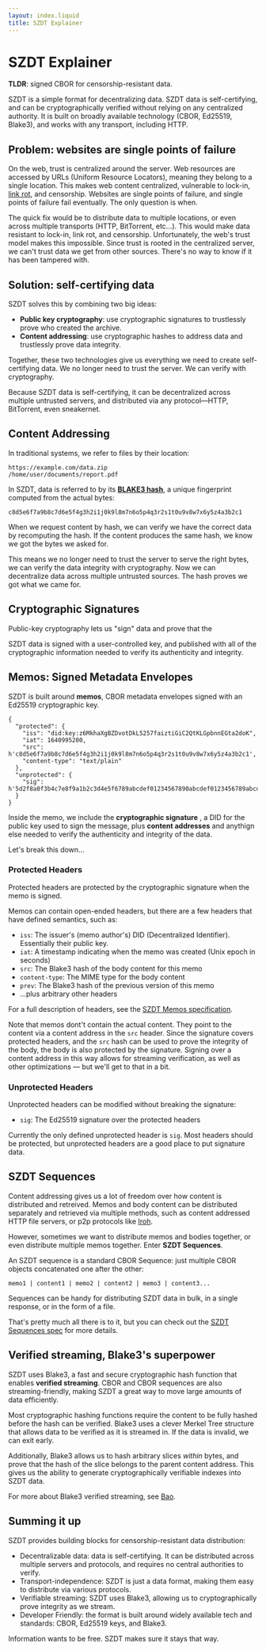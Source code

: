 ```yaml
---
layout: index.liquid
title: SZDT Explainer
---
```


# SZDT Explainer

**TLDR**: signed CBOR for censorship-resistant data.

SZDT is a simple format for decentralizing data. SZDT data is self-certifying, and can be cryptographically verified without relying on any centralized authority. It is built on broadly available technology (CBOR, Ed25519, Blake3), and works with any transport, including HTTP.

## Problem: websites are single points of failure

On the web, trust is centralized around the server. Web resources are accessed by URLs (Uniform Resource Locators), meaning they belong to a single location. This makes web content centralized, vulnerable to lock-in, [link rot](https://en.wikipedia.org/wiki/Link_rot), and censorship. Websites are single points of failure, and single points of failure fail eventually. The only question is when.

The quick fix would be to distribute data to multiple locations, or even across multiple transports (HTTP, BitTorrent, etc...). This would make data resistant to lock-in, link rot, and censorship. Unfortunately, the web's trust model makes this impossible. Since trust is rooted in the centralized server, we can't trust data we get from other sources. There's no way to know if it has been tampered with.

## Solution: self-certifying data

SZDT solves this by combining two big ideas:

- **Public key cryptography**: use cryptographic signatures to trustlessly prove who created the archive.
- **Content addressing**: use cryptographic hashes to address data and trustlessly prove data integrity.

Together, these two technologies give us everything we need to create self-certifying data. We no longer need to trust the server. We can verify with cryptography.

Because SZDT data is self-certifying, it can be decentralized across multiple untrusted servers, and distributed via any protocol—HTTP, BitTorrent, even sneakernet.

## Content Addressing

In traditional systems, we refer to files by their location:

```
https://example.com/data.zip
/home/user/documents/report.pdf
```

In SZDT, data is referred to by its **[BLAKE3 hash](https://en.wikipedia.org/wiki/BLAKE_(hash_function))**, a unique fingerprint computed from the actual bytes:

```
c8d5e6f7a9b8c7d6e5f4g3h2i1j0k9l8m7n6o5p4q3r2s1t0u9v8w7x6y5z4a3b2c1
```

When we request content by hash, we can verify we have the correct data by recomputing the hash. If the content produces the same hash, we know we got the bytes we asked for.

This means we no longer need to trust the server to serve the right bytes, we can verify the data integrity with cryptography. Now we can decentralize data across multiple untrusted sources. The hash proves we got what we came for.

## Cryptographic Signatures

Public-key cryptography lets us "sign" data and prove that the

SZDT data is signed with a user-controlled key, and published with all of the cryptographic information needed to verify its authenticity and integrity.

## Memos: Signed Metadata Envelopes

SZDT is built around **memos**, CBOR metadata envelopes signed with an Ed25519 cryptographic key.

```cbor
{
  "protected": {
    "iss": "did:key:z6MkhaXgBZDvotDkL5257faiztiGiC2QtKLGpbnnEGta2doK",
    "iat": 1640995200,
    "src": h'c8d5e6f7a9b8c7d6e5f4g3h2i1j0k9l8m7n6o5p4q3r2s1t0u9v8w7x6y5z4a3b2c1',
    "content-type": "text/plain"
  },
  "unprotected": {
    "sig": h'5d2f8a0f3b4c7e8f9a1b2c3d4e5f6789abcdef01234567890abcdef0123456789abcdef01234567890abcdef0123456789abcdef01234567890abcdef'
  }
}
```

Inside the memo, we include the **cryptographic signature** , a DID for the public key used to sign the message, plus **content addresses** and anythign else needed to verify the authenticity and integrity of the data.

Let's break this down...

### Protected Headers

Protected headers are protected by the cryptographic signature when the memo is signed.

Memos can contain open-ended headers, but there are a few headers that have defined semantics, such as:

- `iss`: The issuer's (memo author's) DID (Decentralized Identifier). Essentially their public key.
- `iat`: A timestamp indicating when the memo was created (Unix epoch in seconds)
- `src`: The Blake3 hash of the body content for this memo
- `content-type`: The MIME type for the body content
- `prev`: The Blake3 hash of the previous version of this memo
- ...plus arbitrary other headers

For a full description of headers, see the [SZDT Memos specification]({{site.url}}/specs/memos/).

Note that memos dont't contain the actual content. They point to the content via a content address in the `src` header. Since the signature covers protected headers, and the `src` hash can be used to prove the integrity of the body, the body is also protected by the signature. Signing over a content address in this way allows for streaming verification, as well as other optimizations — but we'll get to that in a bit.

### Unprotected Headers

Unprotected headers can be modified without breaking the signature:

- `sig`: The Ed25519 signature over the protected headers

Currently the only defined unprotected header is `sig`. Most headers should be protected, but unprotected headers are a good place to put signature data.

## SZDT Sequences

Content addressing gives us a lot of freedom over how content is distributed and retreived. Memos and body content can be distributed separately and retrieved via multiple methods, such as content addressed HTTP file servers, or p2p protocols like [Iroh](https://www.iroh.computer/).

However, sometimes we want to distribute memos and bodies together, or even distribute multiple memos together. Enter **SZDT Sequences**.

An SZDT sequence is a standard CBOR Sequence: just multiple CBOR objects concatenated one after the other:

```
memo1 | content1 | memo2 | content2 | memo3 | content3...
```

Sequences can be handy for distributing SZDT data in bulk, in a single response, or in the form of a file.

That's pretty much all there is to it, but you can check out the [SZDT Sequences spec]({{site.url}}/specs/sequences/) for more details.

## Verified streaming, Blake3's superpower

SZDT uses Blake3, a fast and secure cryptographic hash function that enables **verified streaming**. CBOR and CBOR sequences are also streaming-friendly, making SZDT a great way to move large amounts of data efficiently.

Most cryptographic hashing functions require the content to be fully hashed before the hash can be verified. Blake3 uses a clever Merkel Tree structure that allows data to be verified as it is streamed in. If the data is invalid, we can exit early.

Additionally, Blake3 allows us to hash arbitrary slices *within* bytes, and prove that the hash of the slice belongs to the parent content address. This gives us the ability to generate cryptographically verifiable indexes into SZDT data.

For more about Blake3 verified streaming, see [Bao](https://github.com/oconnor663/bao).

## Summing it up

SZDT provides building blocks for censorship-resistant data distribution:

- Decentralizable data: data is self-certifying. It can be distributed across multiple servers and protocols, and requires no central authorities to verify.
- Transport-independence: SZDT is just a data format, making them easy to distribute via various protocols.
- Verifiable streaming: SZDT uses Blake3, allowing us to cryptographically prove integrity as we stream.
- Developer Friendly: the format is built around widely available tech and standards: CBOR, Ed25519 keys, and Blake3.

Information wants to be free. SZDT makes sure it stays that way.
